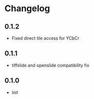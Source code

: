 # Changelog

## 0.1.2

- Fixed direct tile access for YCbCr

## 0.1.1

- tiffslide and openslide compatibility fix

## 0.1.0

- Init
